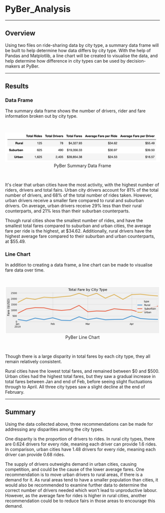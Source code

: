 # PyBer_Analysis

---

## Overview

Using two files on ride-sharing data by city type, a summary data frame will be built to help determine how data differs by city type. With the help of Pandas and Matplotlib, a line chart will be created to visualise the data, and help determine how difference in city types can be used by decision-makers at PyBer.


--- 

## Results 

### Data Frame

The summary data frame shows the number of drivers, rider and fare information broken out by city type. 

<br />
<p align="center">
<img src="analysis/pyber_summary_df.png" width="1000">
PyBer Summary Data Frame
</p>
<br />

It's clear that urban cities have the most activity, with the highest number of riders, drivers and total fairs. Urban city drivers account for 81% of the total number of drivers, and 68% of the total number of rides taken. However, urban drivers receive a smaller fare compared to rural and suburban drivers. On average, urban drivers receive 29% less than their rural counterparts, and 21% less than their suburban counterparts. 

Though rural cities show the smallest number of rides, and have the smallest total fares compared to suburban and urban cities, the average fare per ride is the highest, at $34.62. Additionally, rural drivers have the highest average fare compared to their suburban and urban counterparts, at $55.49. 

### Line Chart

In addition to creating a data frame, a line chart can be made to visualise fare data over time.  

<br />
<p align="center">
<img src="analysis/pyber_line_chart.png" width="1000">
PyBer Line Chart
</p>
<br />

Though there is a large disparity in total fares by each city type, they all remain relatively consistent. 

Rural cities have the lowest total fares, and remained between $0 and $500. Urban cities had the highest total fares, but they saw a gradual increase in total fares between Jan and end of Feb, before seeing slight fluctuations through to April. All three city types saw a slight decline at the end of February. 

---

## Summary

Using the data collected above, three recommendations can be made for addressing any disparities among the city types. 

One disparity is the proportion of drivers to rides. In rural city types, there are 0.624 drivers for every ride, meaning each driver can provide 1.6 rides. In comparison, urban cities have 1.48 drivers for every ride, meaning each driver can provide 0.68 rides. 

The supply of drivers outweighs demand in urban cities, causing competition, and could be the cause of the lower average fares. One recommendation is to move urban drivers to rural areas, if there is a demand for it. As rural areas tend to have a smaller population than cities, it would also be recommended to examine further data to determine the correct number of drivers needed which won’t lead to unproductive labour. However, as the average fare for rides is higher in rural cities, another recommendation could be to reduce fairs in those areas to encourage this demand. 
